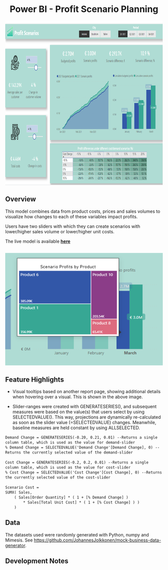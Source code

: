 <h1 align="center">Power BI - Profit Scenario Planning</h1>


<p align="center">
    <img width="872" height="528" src=https://github.com/JohannesJolkkonen/PowerBI-Demos/blob/master/Profit%20Scenarios/images/main.PNG>
</p>

## Overview

This model combines data from product costs, prices and sales volumes to visualize how changes to each of these variables impact profits.

Users have two sliders with which they can create scenarios with lower/higher sales volume or lower/higher unit costs. 

The live model is available [**here**](https://app.powerbi.com/view?r=eyJrIjoiODYxYmZmNTAtNjhhNC00ZTc1LWE2OGQtNDIxNjc2MmFhNDJmIiwidCI6IjlkM2ViZWMyLTI3OWItNDY2NC05YmViLTU4YmEzNjI2MGVlMyIsImMiOjh9&pageName=ReportSection1d1273d39191e292b007)

##
<p align="center">
    <img width="594" height="360" src=https://github.com/JohannesJolkkonen/PowerBI-Demos/blob/master/Profit%20Scenarios/images/tooltip.PNG>
</p>

## Feature Highlights

- Visual tooltips based on another report page, showing additional details when hovering over a visual. This is shown in the above image.

- Slider-ranges were created with GENERATESERIES(), and subsequent measures were based on the value(s) that users select by using SELECTEDVALUE(). This way, projections are dynamically re-calculated as soon as the slider value (=SELECTEDVALUE) changes. Meanwhile, baseline measures are held constant by using ALLSELECTED.

```DAX
Demand Change = GENERATESERIES(-0.20, 0.21, 0.01) --Returns a single column table, which is used as the value for demand-slider
% Demand Change = SELECTEDVALUE('Demand Change'[Demand Change], 0) --Returns the currently selected value of the demand-slider

Cost Change = GENERATESERIES(-0.2, 0.2, 0.01) --Returns a single column table, which is used as the value for cost-slider
% Cost Change = SELECTEDVALUE('Cost Change'[Cost Change], 0) --Returns the currently selected value of the cost-slider

Scenario Cost = 
SUMX( Sales,
	( Sales[Order Quantity] * ( 1 + [% Demand Change] )
		* Sales[Total Unit Cost] * ( 1 + [% Cost Change] ) ) 
    )
```

## Data

The datasets used were randomly generated with Python, numpy and Mimesis. See https://github.com/JohannesJolkkonen/mock-business-data-generator.

## Development Notes

 
